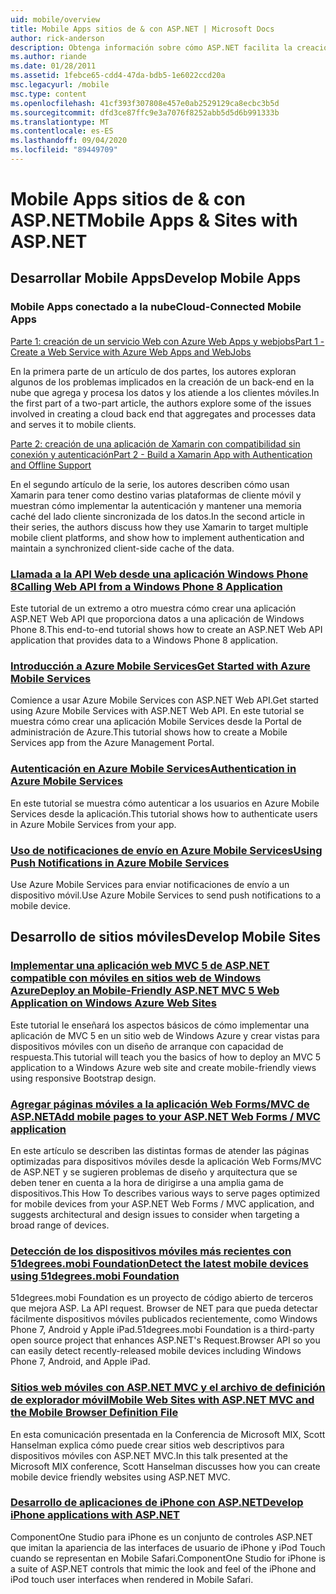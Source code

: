 ```yaml
---
uid: mobile/overview
title: Mobile Apps sitios de & con ASP.NET | Microsoft Docs
author: rick-anderson
description: Obtenga información sobre cómo ASP.NET facilita la creación de aplicaciones web móviles
ms.author: riande
ms.date: 01/28/2011
ms.assetid: 1febce65-cdd4-47da-bdb5-1e6022ccd20a
msc.legacyurl: /mobile
msc.type: content
ms.openlocfilehash: 41cf393f307808e457e0ab2529129ca8ecbc3b5d
ms.sourcegitcommit: dfd3ce87ffc9e3a7076f8252abb5d5d6b991333b
ms.translationtype: MT
ms.contentlocale: es-ES
ms.lasthandoff: 09/04/2020
ms.locfileid: "89449709"
---
```

# <a name="mobile-apps--sites-with-aspnet"></a><span data-ttu-id="08c54-103">Mobile Apps sitios de & con ASP.NET</span><span class="sxs-lookup"><span data-stu-id="08c54-103">Mobile Apps & Sites with ASP.NET</span></span>

## <a name="develop-mobile-apps"></a><span data-ttu-id="08c54-104">Desarrollar Mobile Apps</span><span class="sxs-lookup"><span data-stu-id="08c54-104">Develop Mobile Apps</span></span>

### <a name="cloud-connected-mobile-apps"></a><span data-ttu-id="08c54-105">Mobile Apps conectado a la nube</span><span class="sxs-lookup"><span data-stu-id="08c54-105">Cloud-Connected Mobile Apps</span></span>

[<span data-ttu-id="08c54-106">Parte 1: creación de un servicio Web con Azure Web Apps y webjobs</span><span class="sxs-lookup"><span data-stu-id="08c54-106">Part 1 - Create a Web Service with Azure Web Apps and WebJobs</span></span>](https://msdn.microsoft.com/magazine/mt185572)

<span data-ttu-id="08c54-107">En la primera parte de un artículo de dos partes, los autores exploran algunos de los problemas implicados en la creación de un back-end en la nube que agrega y procesa los datos y los atiende a los clientes móviles.</span><span class="sxs-lookup"><span data-stu-id="08c54-107">In the first part of a two-part article, the authors explore some of the issues involved in creating a cloud back end that aggregates and processes data and serves it to mobile clients.</span></span>

[<span data-ttu-id="08c54-108">Parte 2: creación de una aplicación de Xamarin con compatibilidad sin conexión y autenticación</span><span class="sxs-lookup"><span data-stu-id="08c54-108">Part 2 - Build a Xamarin App with Authentication and Offline Support</span></span>](https://msdn.microsoft.com/magazine/mt422581.aspx)

<span data-ttu-id="08c54-109">En el segundo artículo de la serie, los autores describen cómo usan Xamarin para tener como destino varias plataformas de cliente móvil y muestran cómo implementar la autenticación y mantener una memoria caché del lado cliente sincronizada de los datos.</span><span class="sxs-lookup"><span data-stu-id="08c54-109">In the second article in their series, the authors discuss how they use Xamarin to target multiple mobile client platforms, and show how to implement authentication and maintain a synchronized client-side cache of the data.</span></span>

### <a name="calling-web-api-from-a-windows-phone-8-application"></a>[<span data-ttu-id="08c54-110">Llamada a la API Web desde una aplicación Windows Phone 8</span><span class="sxs-lookup"><span data-stu-id="08c54-110">Calling Web API from a Windows Phone 8 Application</span></span>](../web-api/overview/mobile-clients/calling-web-api-from-a-windows-phone-8-application.md)

<span data-ttu-id="08c54-111">Este tutorial de un extremo a otro muestra cómo crear una aplicación ASP.NET Web API que proporciona datos a una aplicación de Windows Phone 8.</span><span class="sxs-lookup"><span data-stu-id="08c54-111">This end-to-end tutorial shows how to create an ASP.NET Web API application that provides data to a Windows Phone 8 application.</span></span>

### <a name="get-started-with-azure-mobile-services"></a>[<span data-ttu-id="08c54-112">Introducción a Azure Mobile Services</span><span class="sxs-lookup"><span data-stu-id="08c54-112">Get Started with Azure Mobile Services</span></span>](https://azure.microsoft.com/documentation/articles/mobile-services-dotnet-backend-windows-store-dotnet-get-started?WT.mc_id=zumo_aspnet)

<span data-ttu-id="08c54-113">Comience a usar Azure Mobile Services con ASP.NET Web API.</span><span class="sxs-lookup"><span data-stu-id="08c54-113">Get started using Azure Mobile Services with ASP.NET Web API.</span></span> <span data-ttu-id="08c54-114">En este tutorial se muestra cómo crear una aplicación Mobile Services desde la Portal de administración de Azure.</span><span class="sxs-lookup"><span data-stu-id="08c54-114">This tutorial shows how to create a Mobile Services app from the Azure Management Portal.</span></span>

### <a name="authentication-in-azure-mobile-services"></a>[<span data-ttu-id="08c54-115">Autenticación en Azure Mobile Services</span><span class="sxs-lookup"><span data-stu-id="08c54-115">Authentication in Azure Mobile Services</span></span>](https://azure.microsoft.com/documentation/articles/mobile-services-dotnet-backend-windows-store-dotnet-get-started-users/?WT.mc_id=zumo_aspnet)

<span data-ttu-id="08c54-116">En este tutorial se muestra cómo autenticar a los usuarios en Azure Mobile Services desde la aplicación.</span><span class="sxs-lookup"><span data-stu-id="08c54-116">This tutorial shows how to authenticate users in Azure Mobile Services from your app.</span></span>

### <a name="using-push-notifications-in-azure-mobile-services"></a>[<span data-ttu-id="08c54-117">Uso de notificaciones de envío en Azure Mobile Services</span><span class="sxs-lookup"><span data-stu-id="08c54-117">Using Push Notifications in Azure Mobile Services</span></span>](https://azure.microsoft.com/documentation/articles/mobile-services-dotnet-backend-windows-store-dotnet-get-started-push/?WT.mc_id=zumo_aspnet)

<span data-ttu-id="08c54-118">Use Azure Mobile Services para enviar notificaciones de envío a un dispositivo móvil.</span><span class="sxs-lookup"><span data-stu-id="08c54-118">Use Azure Mobile Services to send push notifications to a mobile device.</span></span>

## <a name="develop-mobile-sites"></a><span data-ttu-id="08c54-119">Desarrollo de sitios móviles</span><span class="sxs-lookup"><span data-stu-id="08c54-119">Develop Mobile Sites</span></span>

### <a name="deploy-an-mobile-friendly-aspnet-mvc-5-web-application-on-windows-azure-web-sites"></a>[<span data-ttu-id="08c54-120">Implementar una aplicación web MVC 5 de ASP.NET compatible con móviles en sitios web de Windows Azure</span><span class="sxs-lookup"><span data-stu-id="08c54-120">Deploy an Mobile-Friendly ASP.NET MVC 5 Web Application on Windows Azure Web Sites</span></span>](https://docs.microsoft.com/azure/app-service-web/web-sites-dotnet-deploy-aspnet-mvc-mobile-app)

<span data-ttu-id="08c54-121">Este tutorial le enseñará los aspectos básicos de cómo implementar una aplicación de MVC 5 en un sitio web de Windows Azure y crear vistas para dispositivos móviles con un diseño de arranque con capacidad de respuesta.</span><span class="sxs-lookup"><span data-stu-id="08c54-121">This tutorial will teach you the basics of how to deploy an MVC 5 application to a Windows Azure web site and create mobile-friendly views using responsive Bootstrap design.</span></span>

### <a name="add-mobile-pages-to-your-aspnet-web-forms--mvc-application"></a>[<span data-ttu-id="08c54-122">Agregar páginas móviles a la aplicación Web Forms/MVC de ASP.NET</span><span class="sxs-lookup"><span data-stu-id="08c54-122">Add mobile pages to your ASP.NET Web Forms / MVC application</span></span>](../whitepapers/add-mobile-pages-to-your-aspnet-web-forms-mvc-application.md)

<span data-ttu-id="08c54-123">En este artículo se describen las distintas formas de atender las páginas optimizadas para dispositivos móviles desde la aplicación Web Forms/MVC de ASP.NET y se sugieren problemas de diseño y arquitectura que se deben tener en cuenta a la hora de dirigirse a una amplia gama de dispositivos.</span><span class="sxs-lookup"><span data-stu-id="08c54-123">This How To describes various ways to serve pages optimized for mobile devices from your ASP.NET Web Forms / MVC application, and suggests architectural and design issues to consider when targeting a broad range of devices.</span></span>

### <a name="detect-the-latest-mobile-devices-using-51degreesmobi-foundation"></a>[<span data-ttu-id="08c54-124">Detección de los dispositivos móviles más recientes con 51degrees.mobi Foundation</span><span class="sxs-lookup"><span data-stu-id="08c54-124">Detect the latest mobile devices using 51degrees.mobi Foundation</span></span>](https://github.com/51Degrees/dotNET-Device-Detection)

<span data-ttu-id="08c54-125">51degrees.mobi Foundation es un proyecto de código abierto de terceros que mejora ASP. La API request. Browser de NET para que pueda detectar fácilmente dispositivos móviles publicados recientemente, como Windows Phone 7, Android y Apple iPad.</span><span class="sxs-lookup"><span data-stu-id="08c54-125">51degrees.mobi Foundation is a third-party open source project that enhances ASP.NET's Request.Browser API so you can easily detect recently-released mobile devices including Windows Phone 7, Android, and Apple iPad.</span></span>

### <a name="mobile-web-sites-with-aspnet-mvc-and-the-mobile-browser-definition-file"></a>[<span data-ttu-id="08c54-126">Sitios web móviles con ASP.NET MVC y el archivo de definición de explorador móvil</span><span class="sxs-lookup"><span data-stu-id="08c54-126">Mobile Web Sites with ASP.NET MVC and the Mobile Browser Definition File</span></span>](http://www.hanselman.com/blog/MixMobileWebSitesWithASPNETMVCAndTheMobileBrowserDefinitionFile.aspx)

<span data-ttu-id="08c54-127">En esta comunicación presentada en la Conferencia de Microsoft MIX, Scott Hanselman explica cómo puede crear sitios web descriptivos para dispositivos móviles con ASP.NET MVC.</span><span class="sxs-lookup"><span data-stu-id="08c54-127">In this talk presented at the Microsoft MIX conference, Scott Hanselman discusses how you can create mobile device friendly websites using ASP.NET MVC.</span></span>

### <a name="develop-iphone-applications-with-aspnet"></a>[<span data-ttu-id="08c54-128">Desarrollo de aplicaciones de iPhone con ASP.NET</span><span class="sxs-lookup"><span data-stu-id="08c54-128">Develop iPhone applications with ASP.NET</span></span>](https://www.componentsource.com/product/componentone-studio-for-iphone)

<span data-ttu-id="08c54-129">ComponentOne Studio para iPhone es un conjunto de controles ASP.NET que imitan la apariencia de las interfaces de usuario de iPhone y iPod Touch cuando se representan en Mobile Safari.</span><span class="sxs-lookup"><span data-stu-id="08c54-129">ComponentOne Studio for iPhone is a suite of ASP.NET controls that mimic the look and feel of the iPhone and iPod touch user interfaces when rendered in Mobile Safari.</span></span>
